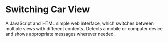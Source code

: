 # Switching Car View
A JavaScript and HTML simple web interface, which switches between multiple views with different contents. Detects a mobile or computer device and shows appropriate messages wherever needed.
